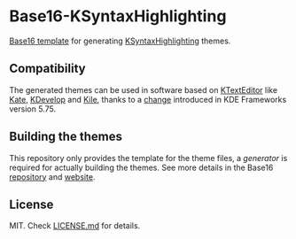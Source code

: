 # Base16-KSyntaxHighlighting

[Base16 template](https://github.com/chriskempson/base16) for generating [KSyntaxHighlighting](https://api.kde.org/frameworks/syntax-highlighting/html/) themes.

## Compatibility

The generated themes can be used in software based on [KTextEditor](https://api.kde.org/frameworks/ktexteditor/html/) like [Kate](https://kate-editor.org), [KDevelop](https://www.kdevelop.org/) and [Kile](https://apps.kde.org/en/kile), thanks to a [change](https://kate-editor.org/post/2020/2020-09-06-kate-color-themes/) introduced in KDE Frameworks version 5.75.

## Building the themes

This repository only provides the template for the theme files, a _generator_ is required for actually building the themes. See more details in the Base16 [repository](https://github.com/chriskempson/base16) and [website](http://chriskempson.com/projects/base16/).

## License

MIT. Check [LICENSE.md](https://github.com/oscar-rc1/base16-ksyntaxhighlighting/blob/master/LICENSE.md) for details.
